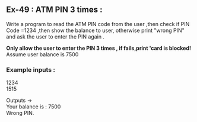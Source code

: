 ## Ex-49 : ATM PIN 3 times :  

Write a program to read the ATM PIN code from the user ,then check if PIN Code =1234 ,then show the balance to user, otherwise print "wrong PIN" and ask the user to enter the PIN again .

__Only  allow the user to enter the PIN 3 times , if fails,print 'card is blocked!__  
Assume user balance is 7500  

### Example inputs : 
1234  
1515  

Outputs ->  
Your balance is : 7500  
Wrong PIN.